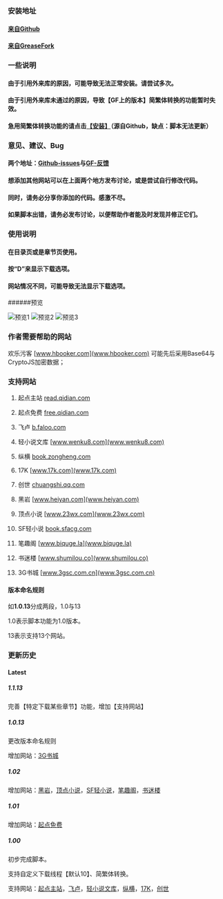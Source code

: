 ### 安装地址

#### [来自Github](https://github.com/dodying/UserJs/raw/master/novelDownloader/novelDownloaderRaw.user.js)

#### [来自GreaseFork](https://greasyfork.org/scripts/21515-noveldownloader/code/novelDownloader.user.js)

### 一些说明

#### 由于引用外来库的原因，可能导致无法正常安装。请尝试多次。

#### 由于引用外来库未通过的原因，导致【GF上的版本】简繁体转换的功能暂时失效。

#### 急用简繁体转换功能的请点击[【安装】](https://github.com/dodying/UserJs/raw/master/novelDownloader/novelDownloaderRaw.user.js)（源自Github，缺点：脚本无法更新）

### 意见、建议、Bug

#### 两个地址：[Github-issues](https://github.com/dodying/UserJs/issues)与[GF-反馈](https://greasyfork.org/zh-CN/scripts/21515-noveldownloader/feedback)

#### 想添加其他网站可以在**上面两个地方**发布讨论，或是尝试自行修改代码。

#### 同时，请务必分享你添加的代码。感激不尽。

#### 如果脚本出错，请务必发布讨论，以便帮助作者能及时发现并修正它们。

### 使用说明

#### 在目录页或是章节页使用。

#### 按“D”来显示下载选项。

#### 网站情况不同，可能导致无法显示下载选项。

######预览

![预览1](https://github.com/dodying/UserJs/raw/master/novelDownloader/1.png) ![预览2](https://github.com/dodying/UserJs/raw/master/novelDownloader/2.png) ![预览3](https://github.com/dodying/UserJs/raw/master/novelDownloader/3.png)

### 作者需要帮助的网站

欢乐污客 [www.hbooker.com](www.hbooker.com) 可能先后采用Base64与CryptoJS加密数据；

### 支持网站

1. 起点主站 [read.qidian.com](read.qidian.com)

2. 起点免费 [free.qidian.com](free.qidian.com)

3. 飞卢 [b.faloo.com](b.faloo.com)

4. 轻小说文库 [www.wenku8.com](www.wenku8.com)

5. 纵横 [book.zongheng.com](book.zongheng.com)

6. 17K [www.17k.com](www.17k.com)

7. 创世 [chuangshi.qq.com](chuangshi.qq.com)

8. 黑岩 [www.heiyan.com](www.heiyan.com)

9. 顶点小说 [www.23wx.com](www.23wx.com)

10. SF轻小说 [book.sfacg.com](book.sfacg.com)

11. 笔趣阁 [www.biquge.la](www.biquge.la)

12. 书迷楼 [www.shumilou.co](www.shumilou.co)

13. 3G书城 [www.3gsc.com.cn](www.3gsc.com.cn)

#### 版本命名规则

如**1.0.13**分成两段，1.0与13

1.0表示脚本功能为1.0版本。

13表示支持13个网站。

### 更新历史

#### Latest

##### 1.1.13

完善【特定下载某些章节】功能，增加【支持网站】

##### 1.0.13

更改版本命名规则

增加网站：[3G书城](www.3gsc.com.cn)

##### 1.02

增加网站：[黑岩](www.heiyan.com)，[顶点小说](www.23wx.com)，[SF轻小说](book.sfacg.com)，[笔趣阁](www.biquge.la)，[书迷楼](www.shumilou.co)

##### 1.01

增加网站：[起点免费](free.qidian.com)

##### 1.00

初步完成脚本。

支持自定义下载线程【默认10】、简繁体转换。

支持网站：[起点主站](read.qidian.com)，[飞卢](b.faloo.com)，[轻小说文库](www.wenku8.com)，[纵横](book.zongheng.com)，[17K](www.17k.com)，[创世](chuangshi.qq.com)
